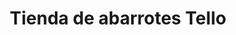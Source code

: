 ---
title: "Tienda de abarrotes Tello"
url: /la-barca/tienda-de-abarrotes-tello/
shop: Lebensmittel
---